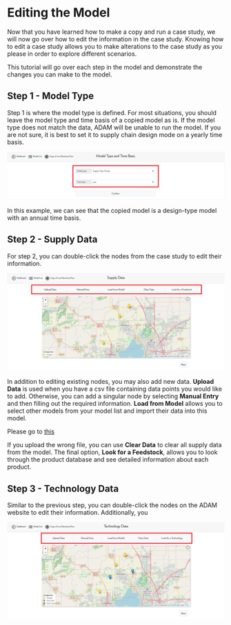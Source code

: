 <h1>Editing the Model</h1>

<p>
    Now that you have learned how to make a copy and run a case study, we will now go over how to edit the information in the case study. Knowing how to edit a case study allows you to make alterations to the case study as you please in order to explore different scenarios. 
</p>

<p>
    This tutorial will go over each step in the model and demonstrate the changes you can make to the model. 
</p>

<h2>Step 1 - Model Type</h2>

<p>
    Step 1 is where the model type is defined. For most situations, you should leave the model type and time basis of a copied model as is. If the model type does not match the data, ADAM will be unable to run the model. If you are not sure, it is best to set it to supply chain design mode on a yearly time basis. 
</p>

<img src="Pictures\Dashboard_tutorials\Case_studies\step1.png">

<p>
    In this example, we can see that the copied model is a design-type model with an annual time basis. 
</p>

<h2>Step 2 - Supply Data</h2>

<p>
    For step 2, you can double-click the nodes from the case study to edit their information. 
</p>

<img src="Pictures\Dashboard_tutorials\Case_studies\step2.png">

<p>
    In addition to editing existing nodes, you may also add new data. <b>Upload Data</b> is used when you have a csv file containing data points you would like to add. Otherwise, you can add a singular node by selecting <b>Manual Entry</b> and then filling out the required information. <b>Load from Model</b> allows you to select other models from your model list and import their data into this model. 
</p>

<p>
    Please go to  
<a href="/ADAM_Documentation/dashboard_input_data.md">this</a>
    
</p>



<p>
    If you upload the wrong file, you can use <b>Clear Data</b> to clear all supply data from the model. The final option, <b>Look for a Feedstock</b>, allows you to look through the product database and see detailed information about each product. 
</p>

<h2>Step 3 - Technology Data</h2>

<p>
    Similar to the previous step, you can double-click the nodes on the ADAM website to edit their information. Additionally, you 
</p>

<img src="Pictures\Dashboard_tutorials\Case_studies\step3.png">

